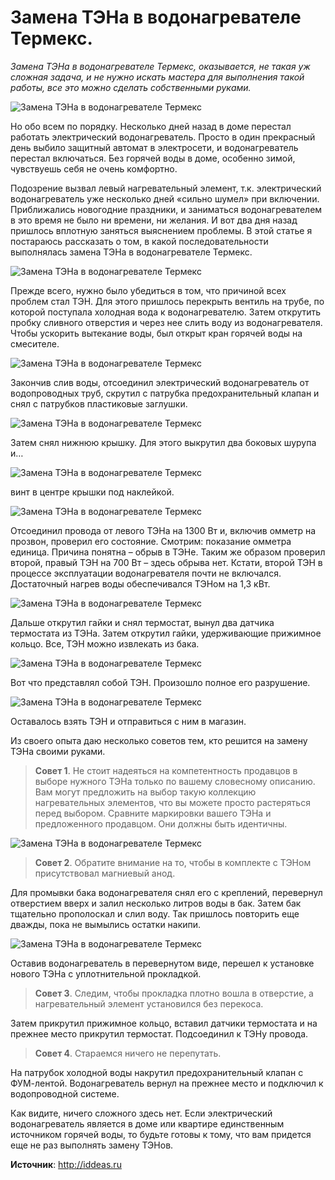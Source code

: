 # Замена ТЭНа в водонагревателе Термекс.

_Замена ТЭНа в водонагревателе Термекс, оказывается, не такая уж сложная задача, и не нужно искать мастера для выполнения такой работы, все это можно сделать собственными руками._

![Замена ТЭНа в водонагревателе Термекс](/images/Houseworks/Master/vodonagrev1.jpg 'Замена ТЭНа в водонагревателе Термекс')

Но обо всем по порядку. Несколько дней назад в доме перестал работать электрический водонагреватель. Просто в один прекрасный день выбило защитный автомат в электросети, и водонагреватель перестал включаться. Без горячей воды в доме, особенно зимой, чувствуешь себя не очень комфортно. 

Подозрение вызвал левый нагревательный элемент, т.к. электрический водонагреватель уже несколько дней «сильно шумел» при включении. Приближались новогодние праздники, и заниматься водонагревателем в это время не было ни времени, ни желания.  И вот два дня назад пришлось вплотную заняться выяснением проблемы. В этой статье я постараюсь рассказать о том, в какой последовательности выполнялась замена ТЭНа в водонагревателе Термекс.

![Замена ТЭНа в водонагревателе Термекс](/images/Houseworks/Master/vodonagrev2.jpg 'Замена ТЭНа в водонагревателе Термекс')

Прежде всего, нужно было убедиться в том, что причиной всех проблем стал ТЭН. Для этого пришлось перекрыть вентиль на трубе, по которой поступала холодная вода к водонагревателю. Затем открутить пробку сливного отверстия и через нее слить воду из водонагревателя. Чтобы ускорить вытекание воды, был открыт кран горячей воды на смесителе.

![Замена ТЭНа в водонагревателе Термекс](/images/Houseworks/Master/vodonagrev3.jpg 'Замена ТЭНа в водонагревателе Термекс')

Закончив слив воды, отсоединил электрический водонагреватель от водопроводных труб, скрутил с патрубка предохранительный клапан и снял с патрубков пластиковые заглушки.

![Замена ТЭНа в водонагревателе Термекс](/images/Houseworks/Master/vodonagrev4.jpg 'Замена ТЭНа в водонагревателе Термекс')

Затем снял нижнюю крышку. Для этого выкрутил два боковых шурупа и…

![Замена ТЭНа в водонагревателе Термекс](/images/Houseworks/Master/vodonagrev6.jpg 'Замена ТЭНа в водонагревателе Термекс')

винт в центре крышки под наклейкой.

![Замена ТЭНа в водонагревателе Термекс](/images/Houseworks/Master/vodonagrev9.jpg 'Замена ТЭНа в водонагревателе Термекс')

Отсоединил провода от левого ТЭНа на 1300 Вт  и, включив омметр на прозвон, проверил его состояние. Смотрим: показание омметра единица. Причина понятна – обрыв в ТЭНе. Таким же образом проверил второй, правый ТЭН на 700 Вт  – здесь обрыва нет. Кстати, второй ТЭН в процессе эксплуатации водонагревателя почти не включался. Достаточный нагрев воды обеспечивался ТЭНом на 1,3 кВт.

![Замена ТЭНа в водонагревателе Термекс](/images/Houseworks/Master/vodonagrev10.jpg 'Замена ТЭНа в водонагревателе Термекс')

Дальше открутил гайки и снял термостат, вынул два датчика термостата из ТЭНа. Затем открутил гайки, удерживающие прижимное кольцо. Все, ТЭН можно извлекать из бака.

![Замена ТЭНа в водонагревателе Термекс](/images/Houseworks/Master/vodonagrev11.jpg 'Замена ТЭНа в водонагревателе Термекс')

Вот что представлял собой ТЭН. Произошло полное его разрушение. 

![Замена ТЭНа в водонагревателе Термекс](/images/Houseworks/Master/vodonagrev12.jpg 'Замена ТЭНа в водонагревателе Термекс')

Оставалось взять ТЭН и отправиться с ним в магазин.

Из своего опыта даю несколько советов тем, кто решится на замену ТЭНа своими руками.

> **Совет 1**. Не стоит надеяться на компетентность продавцов в выборе нужного ТЭНа только по вашему словесному описанию. Вам могут предложить на выбор такую коллекцию нагревательных элементов, что вы можете просто растеряться перед выбором. Сравните маркировки вашего ТЭНа и предложенного продавцом. Они должны быть идентичны.

![Замена ТЭНа в водонагревателе Термекс](/images/Houseworks/Master/vodonagrev13.jpg 'Замена ТЭНа в водонагревателе Термекс')

> **Совет 2**. Обратите внимание на то, чтобы в комплекте с ТЭНом присутствовал магниевый анод.

Для промывки бака водонагревателя снял его с креплений, перевернул отверстием вверх и залил несколько литров воды в бак. Затем бак тщательно прополоскал и слил воду. Так пришлось повторить еще дважды, пока не вымылись остатки накипи.

![Замена ТЭНа в водонагревателе Термекс](/images/Houseworks/Master/vodonagrev14.jpg 'Замена ТЭНа в водонагревателе Термекс')

Оставив водонагреватель в перевернутом виде, перешел к установке нового ТЭНа с уплотнительной прокладкой.

> **Совет 3**. Следим, чтобы прокладка плотно вошла в отверстие, а нагревательный элемент установился без перекоса.

Затем прикрутил прижимное кольцо, вставил датчики термостата и на прежнее место прикрутил термостат. Подсоединил к ТЭНу провода.

> **Совет 4**. Стараемся ничего не перепутать.

На патрубок холодной воды накрутил предохранительный клапан с ФУМ-лентой. Водонагреватель вернул на прежнее место и подключил к водопроводной системе.

Как видите, ничего сложного здесь нет. Если электрический водонагреватель является в доме или квартире единственным источником горячей воды, то будьте готовы к тому, что вам придется еще не раз выполнять замену ТЭНов.

**Источник**: http://iddeas.ru
